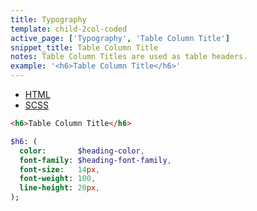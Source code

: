 ```yaml
---
title: Typography
template: child-2col-coded
active_page: ['Typography', 'Table Column Title']
snippet_title: Table Column Title
notes: Table Column Titles are used as table headers.
example: '<h6>Table Column Title</h6>'
---
```


* [HTML](0)
* [SCSS](1)

```html
<h6>Table Column Title</h6>
```
```sass
$h6: (
  color:       $heading-color,
  font-family: $heading-font-family,
  font-size:   14px,
  font-weight: 100,
  line-height: 20px,
);
```

